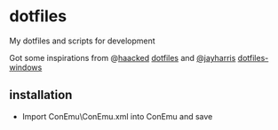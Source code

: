 # dotfiles
My dotfiles and scripts for development

Got some inspirations from @[haacked](https://github.com/haacked) [dotfiles](https://github.com/haacked/dotfiles) and [@jayharris](https://github.com/jayharris) [dotfiles-windows](https://github.com/jayharris/dotfiles-windows)

## installation

* Import ConEmu\ConEmu.xml into ConEmu and save
